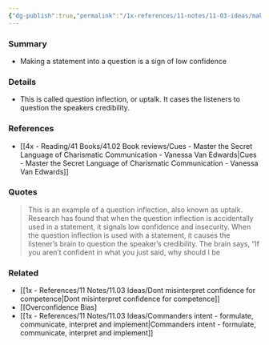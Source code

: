 ```yaml
---
{"dg-publish":true,"permalink":"/1x-references/11-notes/11-03-ideas/making-a-statement-into-a-question-is-a-sign-of-low-confidence/","title":"Making a statement into a question is a sign of low confidence","created":"2024-08-13T11:42:03.530+03:00","updated":"2025-05-04T21:12:29.402+03:00"}
---
```



### Summary
- Making a statement into a question is a sign of low confidence

### Details
- This is called question inflection, or uptalk. It cases the listeners to question the speakers credibility.

### References
- [[4x - Reading/41 Books/41.02 Book reviews/Cues - Master the Secret Language of Charismatic Communication - Vanessa Van Edwards\|Cues - Master the Secret Language of Charismatic Communication - Vanessa Van Edwards]]

### Quotes
> This is an example of a question inflection, also known as uptalk. Research has found that when the question inflection is accidentally used in a statement, it signals low confidence and insecurity. When the question inflection is used with a statement, it causes the listener’s brain to question the speaker’s credibility. The brain says, “If you aren’t confident in what you just said, why should I be

### Related
- [[1x - References/11 Notes/11.03 Ideas/Dont misinterpret confidence for competence\|Dont misinterpret confidence for competence]]
- [[Overconfidence Bias]
- [[1x - References/11 Notes/11.03 Ideas/Commanders intent - formulate, communicate, interpret and implement\|Commanders intent - formulate, communicate, interpret and implement]]